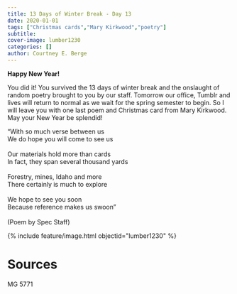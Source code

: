 ```yaml
---
title: 13 Days of Winter Break - Day 13
date: 2020-01-01
tags: ["Christmas cards","Mary Kirkwood","poetry"]
subtitle: 
cover-image: lumber1230
categories: []
author: Courtney E. Berge
---
```


<p><b>Happy New Year! </b></p><p>You did it! You survived the 13 days of winter break and the onslaught of random poetry brought to you by our staff. Tomorrow our office, Tumblr and lives will return to normal as we wait for the spring semester to begin. So I will leave you with one last poem and Christmas card from Mary Kirkwood. May your New Year be splendid! </p><p>“With so much verse between us<br/>We do hope you will come to see us<br/><br/>Our materials hold more than cards<br/>In fact, they span several thousand yards<br/><br/>Forestry, mines, Idaho and more<br/>There certainly is much to explore<br/><br/>We hope to see you soon<br/>Because reference makes us swoon”<br/><br/>(Poem by Spec Staff)</p>

{% include feature/image.html objectid="lumber1230" %}

# Sources

MG 5771